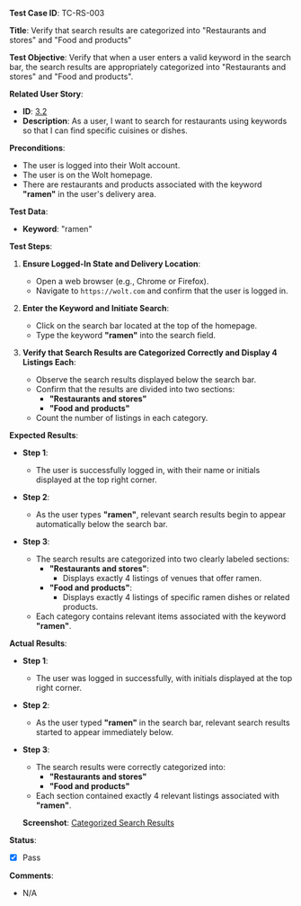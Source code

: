 **Test Case ID**: TC-RS-003

**Title**: Verify that search results are categorized into "Restaurants and stores" and "Food and products"

**Test Objective**: Verify that when a user enters a valid keyword in the search bar, the search results are appropriately categorized into "Restaurants and stores" and "Food and products".

**Related User Story**:

- **ID**: [3.2](../../../requirements/3_User_Stories.md#32-restaurant-search-and-filtering)
- **Description**: As a user, I want to search for restaurants using keywords so that I can find specific cuisines or dishes.

**Preconditions**:

- The user is logged into their Wolt account.
- The user is on the Wolt homepage.
- There are restaurants and products associated with the keyword **"ramen"** in the user's delivery area.

**Test Data**:

- **Keyword**: "ramen"

**Test Steps**:

1. **Ensure Logged-In State and Delivery Location**:
   - Open a web browser (e.g., Chrome or Firefox).
   - Navigate to `https://wolt.com` and confirm that the user is logged in.

2. **Enter the Keyword and Initiate Search**:
   - Click on the search bar located at the top of the homepage.
   - Type the keyword **"ramen"** into the search field.

3. **Verify that Search Results are Categorized Correctly and Display 4 Listings Each**:
   - Observe the search results displayed below the search bar.
   - Confirm that the results are divided into two sections:
     - **"Restaurants and stores"**
     - **"Food and products"**
   - Count the number of listings in each category.


**Expected Results**:

- **Step 1**:
  - The user is successfully logged in, with their name or initials displayed at the top right corner.

- **Step 2**:
  - As the user types **"ramen"**, relevant search results begin to appear automatically below the search bar.

- **Step 3**:
  - The search results are categorized into two clearly labeled sections:
    - **"Restaurants and stores"**:
      - Displays exactly 4 listings of venues that offer ramen.
    - **"Food and products"**:
      - Displays exactly 4 listings of specific ramen dishes or related products.
  - Each category contains relevant items associated with the keyword **"ramen"**.

**Actual Results**:

- **Step 1**:
  - The user was logged in successfully, with initials displayed at the top right corner.

- **Step 2**:
  - As the user typed **"ramen"** in the search bar, relevant search results started to appear immediately below.

- **Step 3**:
  - The search results were correctly categorized into:
    - **"Restaurants and stores"**
    - **"Food and products"**
  - Each section contained exactly 4 relevant listings associated with **"ramen"**.
  
  **Screenshot**: [Categorized Search Results](../../images/TC-RS/TC-RS-003/TC-RS-003_Categorized_Search_Results.png)

**Status**:

- [X] Pass

**Comments**:

- N/A